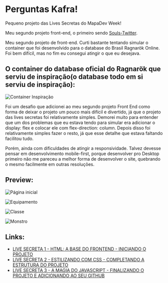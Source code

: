 # Perguntas Kafra!
Pequeno projeto das Lives Secretas do MapaDev Week!

Meu segundo projeto front-end, o primeiro sendo [Souls-Twitter](https://github.com/victorrlo/souls-twitter).

Meu segundo projeto de front-end. Curti bastante tentando simular o container que foi desenvolvido para o database do Brasil Ragnarök Online. Foi bem difícil, mas no fim eu consegui atingir o que eu desejava.

## O container do database oficial do Ragnarök que serviu de inspiração(o database todo em si serviu de inspiração):
![Container Inspiração](https://i.imgur.com/XFDEMVl.png)

Foi um desafio que adicionei ao meu segundo projeto Front End como forma de deixar o projeto um pouco mais difícil e divertido, já que o projeto das lives secretas foi relativamente simples. Demorei muito para entender que um dos problemas que eu estava tendo para simular era adicionar o display: flex e colocar ele com flex-direction: column. Depois disso foi relativamente simples fazer o resto, já que esse detalhe que estava faltando facilitou tudo.

Porém, ainda com dificuldades de atingir a responsividade. Talvez devesse pensar em desenvolvimento mobile-first, porque desenvolver pro Desktop primeiro não me pareceu a melhor forma de desenvolver o site, quebrando o mesmo facilmente em outras resoluções.

## Preview:

![Página inicial](https://i.imgur.com/BhEiySB.png)

![Equipamento](https://i.imgur.com/G1rroTA.png)

![Classe](https://i.imgur.com/yOQVHaB.png)

![Monstro](https://i.imgur.com/8htrPqk.png)

## Links:
* [LIVE SECRETA 1 - HTML: A BASE DO FRONTEND - INICIANDO O PROJETO](https://www.youtube.com/watch?v=90uAdAXgYDk)
* [LIVE SECRETA 2 - ESTILIZANDO COM CSS - COMPLETANDO A ESTRUTURA DO PROJETO](https://www.youtube.com/watch?v=M33KmAwTLLo)
* [LIVE SECRETA 3 - A MAGIA DO JAVASCRIPT - FINALIZANDO O PROJETO E ADICIONANDO AO SEU GITHUB](https://www.youtube.com/watch?v=B0DF--qAvF0)

